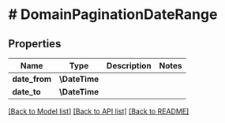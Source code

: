 # # DomainPaginationDateRange

## Properties

Name | Type | Description | Notes
------------ | ------------- | ------------- | -------------
**date_from** | **\DateTime** |  |
**date_to** | **\DateTime** |  |

[[Back to Model list]](../../README.md#models) [[Back to API list]](../../README.md#endpoints) [[Back to README]](../../README.md)
